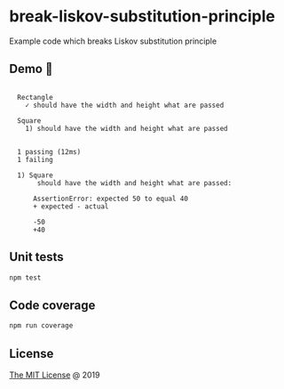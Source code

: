 # break-liskov-substitution-principle

Example code which breaks Liskov substitution principle

## Demo :tada:

```text

  Rectangle
    ✓ should have the width and height what are passed

  Square
    1) should have the width and height what are passed


  1 passing (12ms)
  1 failing

  1) Square
       should have the width and height what are passed:

      AssertionError: expected 50 to equal 40
      + expected - actual

      -50
      +40

```

## Unit tests

```bash
npm test
```

## Code coverage

```bash
npm run coverage
```

## License

[The MIT License](http://piecioshka.mit-license.org) @ 2019
